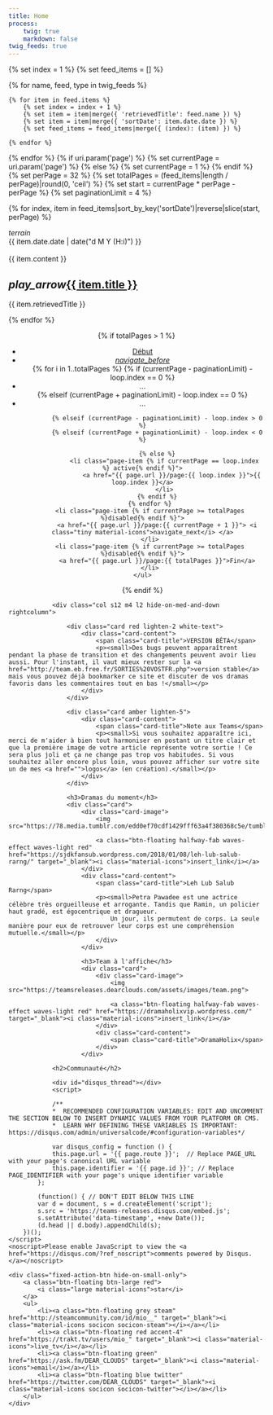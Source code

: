 ```yaml
---
title: Home
process:
    twig: true
    markdown: false
twig_feeds: true
---
```


<div class="row">
<div class="col s12 m12 l10">


{% set index = 1 %}
{% set feed_items = [] %}

{% for name, feed, type in twig_feeds %}

    {% for item in feed.items %}
        {% set index = index + 1 %}
        {% set item = item|merge({ 'retrievedTitle': feed.name }) %}
        {% set item = item|merge({ 'sortDate': item.date.date }) %}
        {% set feed_items = feed_items|merge({ (index): (item) }) %}

    {% endfor %}
{% endfor %}
{% if uri.param('page') %}
    {% set currentPage = uri.param('page') %}
{% else %}
    {% set currentPage = 1 %}
{% endif %}
{% set perPage = 32 %}
{% set totalPages = (feed_items|length / perPage)|round(0, 'ceil') %}
{% set start = currentPage * perPage - perPage %}
{% set paginationLimit = 4 %}

{% for index, item in feed_items|sort_by_key('sortDate')|reverse|slice(start, perPage) %}

<div class="col s12 m6 l4 xl3">
<div class="card">
<span class="top-icon"><i class="material-icons">terrain</i></span>
<div class="rssincl-itemdate">{{ item.date.date | date("d M Y (H:i)") }}</div><br>
<div class="item-image">{{ item.content }}</div>
 <h2 class="truncate"><i class="tiny material-icons">play_arrow</i><a href="{{ item.url }}" target="_blank">{{ item.title }}</a></h2>
<div class="rssincl-itemfeedtitle">{{ item.retrievedTitle }}</div>
</div>
</div>

{% endfor %}

<div class="gap"></div>

<center>
{% if totalPages > 1 %}
<div class="gap"></div>
    <ul class="pagination">
        <li class="page-item {% if currentPage <= 1 %}disabled{% endif %}">
            <a href="{{ page.url }}/page:{{ 1 }}">Début</a>
        </li>
        <li class="page-item {% if currentPage <= 1 %}disabled{% endif %}">
            <a href="{{ page.url }}/page:{{ currentPage - 1 }}"><i class="tiny material-icons">navigate_before</i></a>
        </li>
        {% for i in 1..totalPages %}
            {% if (currentPage - paginationLimit) - loop.index == 0 %}
                <li class="page-item">
                    <span>&hellip;</span>
                </li>
            {% elseif (currentPage + paginationLimit) - loop.index == 0 %}
                <li class="page-item">
                    <span>&hellip;</span>
                </li>

            {% elseif (currentPage - paginationLimit) - loop.index > 0 %}
            {% elseif (currentPage + paginationLimit) - loop.index < 0 %}

            {% else %}
                <li class="page-item {% if currentPage == loop.index  %} active{% endif %}">
                    <a href="{{ page.url }}/page:{{ loop.index }}">{{ loop.index }}</a>
                </li>
            {% endif %}
        {% endfor %}
        <li class="page-item {% if currentPage >= totalPages %}disabled{% endif %}">
            <a href="{{ page.url }}/page:{{ currentPage + 1 }}"> <i class="tiny material-icons">navigate_next</i> </a>
        </li>
        <li class="page-item {% if currentPage >= totalPages %}disabled{% endif %}">
            <a href="{{ page.url }}/page:{{ totalPages }}">Fin</a>
        </li>
    </ul>
{% endif %}
</center>


  </div>


				<div class="col s12 m4 l2 hide-on-med-and-down rightcolumn">

					<div class="card red lighten-2 white-text">
						<div class="card-content">
							<span class="card-title">VERSION BÊTA</span>
							<p><small>Des bugs peuvent apparaîtrent pendant la phase de transition et des changements peuvent avoir lieu aussi. Pour l'instant, il vaut mieux rester sur la <a href="http://team.eb.free.fr/SORTIES%20VOSTFR.php">version stable</a> mais vous pouvez déjà bookmarker ce site et discuter de vos dramas favoris dans les commentaires tout en bas !</small></p>
						</div>
					</div>

					<div class="card amber lighten-5">
						<div class="card-content">
							<span class="card-title">Note aux Teams</span>
							<p><small>Si vous souhaitez apparaître ici, merci de m'aider à bien tout harmoniser en postant un titre clair et que la première image de votre article représente votre sortie ! Ce sera plus joli et ça ne change pas trop vos habitudes. Si vous souhaitez aller encore plus loin, vous pouvez afficher sur votre site un de mes <a href="">logos</a> (en création).</small></p>
						</div>
					</div>

					<h3>Dramas du moment</h3>
					<div class="card">
						<div class="card-image">
							<img src="https://78.media.tumblr.com/edd0ef70cdf1429fff63a4f380368c5e/tumblr_o2dx18csTn1twd51do6_r1_250.gif">

							<a class="btn-floating halfway-fab waves-effect waves-light red" href="https://sjdkfansub.wordpress.com/2018/01/08/leh-lub-salub-rarng/" target="_blank"><i class="material-icons">insert_link</i></a>
						</div>
						<div class="card-content">
							<span class="card-title">Leh Lub Salub Rarng</span>
							<p><small>Petra Pawadee est une actrice célèbre très orgueilleuse et arrogante. Tandis que Ramin, un policier haut gradé, est égocentrique et dragueur.
								Un jour, ils permutent de corps. La seule manière pour eux de retrouver leur corps est une compréhension mutuelle.</small></p>
							</div>
						</div>

						<h3>Team à l'affiche</h3>
						<div class="card">
							<div class="card-image">
								<img src="https://teamsreleases.dearclouds.com/assets/images/team.png">

								<a class="btn-floating halfway-fab waves-effect waves-light red" href="https://dramaholixvip.wordpress.com/" target="_blank"><i class="material-icons">insert_link</i></a>
							</div>
							<div class="card-content">
								<span class="card-title">DramaHolix</span>
							</div>
						</div>

</div>
</div>

<section id="communaute" class="scrollspy">

				<h2>Communauté</h2>

				<div id="disqus_thread"></div>
				<script>

				/**
				*  RECOMMENDED CONFIGURATION VARIABLES: EDIT AND UNCOMMENT THE SECTION BELOW TO INSERT DYNAMIC VALUES FROM YOUR PLATFORM OR CMS.
				*  LEARN WHY DEFINING THESE VARIABLES IS IMPORTANT: https://disqus.com/admin/universalcode/#configuration-variables*/

				var disqus_config = function () {
				this.page.url = '{{ page.route }}';  // Replace PAGE_URL with your page's canonical URL variable
				this.page.identifier = '{{ page.id }}'; // Replace PAGE_IDENTIFIER with your page's unique identifier variable
			};

			(function() { // DON'T EDIT BELOW THIS LINE
			var d = document, s = d.createElement('script');
			s.src = 'https://teams-releases.disqus.com/embed.js';
			s.setAttribute('data-timestamp', +new Date());
			(d.head || d.body).appendChild(s);
		})();
	</script>
	<noscript>Please enable JavaScript to view the <a href="https://disqus.com/?ref_noscript">comments powered by Disqus.</a></noscript>

</section>


	<div class="fixed-action-btn hide-on-small-only">
		<a class="btn-floating btn-large red">
			<i class="large material-icons">star</i>
		</a>
		<ul>
			<li><a class="btn-floating grey steam" href="http://steamcommunity.com/id/mio__" target="_blank"><i class="material-icons socicon socicon-steam"></i></a></li>
			<li><a class="btn-floating red accent-4" href="https://trakt.tv/users/mio_" target="_blank"><i class="material-icons">live_tv</i></a></li>
			<li><a class="btn-floating green" href="https://ask.fm/DEAR_CLOUDS" target="_blank"><i class="material-icons">email</i></a></li>
			<li><a class="btn-floating blue twitter" href="https://twitter.com/DEAR_CLOUDS" target="_blank"><i class="material-icons socicon socicon-twitter"></i></a></li>
		</ul>
	</div>
